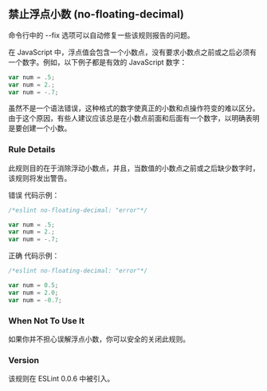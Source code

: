 ## 禁止浮点小数 (no-floating-decimal)

命令行中的 --fix 选项可以自动修复一些该规则报告的问题。

在 JavaScript 中，浮点值会包含一个小数点，没有要求小数点之前或之后必须有一个数字。例如，以下例子都是有效的 JavaScript 数字：
```js
var num = .5;
var num = 2.;
var num = -.7;
```

虽然不是一个语法错误，这种格式的数字使真正的小数和点操作符变的难以区分。由于这个原因，有些人建议应该总是在小数点前面和后面有一个数字，以明确表明是要创建一个小数。

### Rule Details
此规则目的在于消除浮动小数点，并且，当数值的小数点之前或之后缺少数字时，该规则将发出警告。

错误 代码示例：
```js
/*eslint no-floating-decimal: "error"*/

var num = .5;
var num = 2.;
var num = -.7;
```

正确 代码示例：
```js
/*eslint no-floating-decimal: "error"*/

var num = 0.5;
var num = 2.0;
var num = -0.7;
```

### When Not To Use It
如果你并不担心误解浮点小数，你可以安全的关闭此规则。

### Version
该规则在 ESLint 0.0.6 中被引入。

